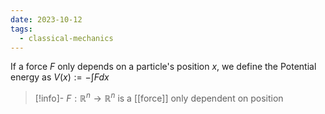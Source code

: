 ```yaml
---
date: 2023-10-12
tags:
  - classical-mechanics
---
```

 If a force $F$ only depends on a particle's position $x$, we define the Potential energy as $V(x) := - \int F dx$

>[!info]-
> $F: \mathbb{R}^n \rightarrow \mathbb{R}^n$ is a [[force]] only dependent on position 
